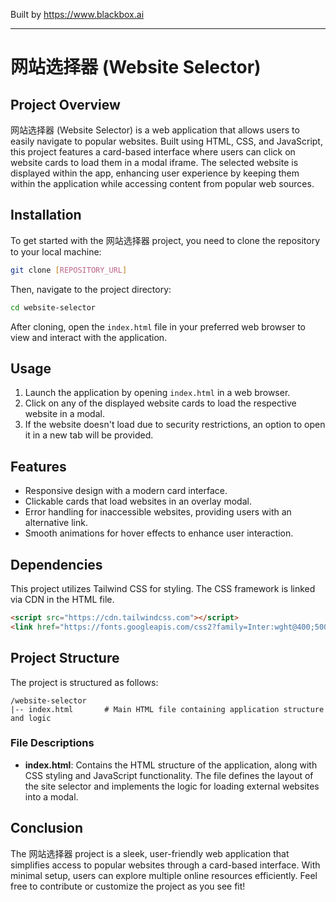 
Built by https://www.blackbox.ai

---

# 网站选择器 (Website Selector)

## Project Overview
网站选择器 (Website Selector) is a web application that allows users to easily navigate to popular websites. Built using HTML, CSS, and JavaScript, this project features a card-based interface where users can click on website cards to load them in a modal iframe. The selected website is displayed within the app, enhancing user experience by keeping them within the application while accessing content from popular web sources.

## Installation
To get started with the 网站选择器 project, you need to clone the repository to your local machine:

```bash
git clone [REPOSITORY_URL]
```

Then, navigate to the project directory:

```bash
cd website-selector
```

After cloning, open the `index.html` file in your preferred web browser to view and interact with the application.

## Usage
1. Launch the application by opening `index.html` in a web browser.
2. Click on any of the displayed website cards to load the respective website in a modal.
3. If the website doesn't load due to security restrictions, an option to open it in a new tab will be provided.

## Features
- Responsive design with a modern card interface.
- Clickable cards that load websites in an overlay modal.
- Error handling for inaccessible websites, providing users with an alternative link.
- Smooth animations for hover effects to enhance user interaction.

## Dependencies
This project utilizes Tailwind CSS for styling. The CSS framework is linked via CDN in the HTML file.

```html
<script src="https://cdn.tailwindcss.com"></script>
<link href="https://fonts.googleapis.com/css2?family=Inter:wght@400;500;600;700&display=swap" rel="stylesheet">
```

## Project Structure
The project is structured as follows:

```
/website-selector
|-- index.html       # Main HTML file containing application structure and logic
```

### File Descriptions
- **index.html**: Contains the HTML structure of the application, along with CSS styling and JavaScript functionality. The file defines the layout of the site selector and implements the logic for loading external websites into a modal.

## Conclusion
The 网站选择器 project is a sleek, user-friendly web application that simplifies access to popular websites through a card-based interface. With minimal setup, users can explore multiple online resources efficiently. Feel free to contribute or customize the project as you see fit!